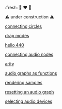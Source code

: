 :fresh: 🍑 ❤️ 🚿

⚠️ under construction ⚠️

[connecting circles](connecting_circles.md)

[drag modes](drag_modes.md)

[hello 440](hello_440.md)

[connecting audio nodes](connecting_audio_nodes.md)

[arity](arity.md)

[audio graphs as functions](audio_graphs_as_functions.md)

[rendering samples](rendering_samples.md)

[resetting an audio graph](resetting_an_audio_graph.md)

[selecting audio devices](selecting_audio_devices.md)